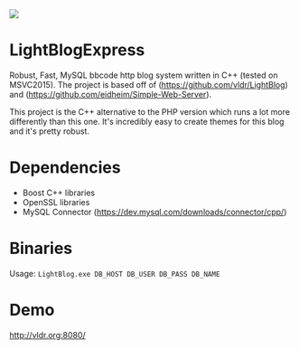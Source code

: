 <img src="http://cdn.vldr.org/C9Jd9H.png" />

# LightBlogExpress
Robust, Fast, MySQL bbcode http blog system written in C++ (tested on MSVC2015). The project is based off of (https://github.com/vldr/LightBlog) and (https://github.com/eidheim/Simple-Web-Server).

This project is the C++ alternative to the PHP version which runs a lot more differently than this one. It's incredibly easy to create themes for this blog and it's pretty robust.

# Dependencies
* Boost C++ libraries
* OpenSSL libraries
* MySQL Connector (https://dev.mysql.com/downloads/connector/cpp/)

# Binaries
Usage: `LightBlog.exe DB_HOST DB_USER DB_PASS DB_NAME`

# Demo 
http://vldr.org:8080/


